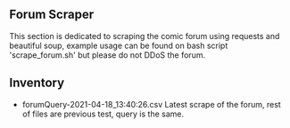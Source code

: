 ## Forum Scraper
This section is dedicated to scraping the comic forum using requests and beautiful soup, example usage can be found on bash script 'scrape_forum.sh' 
but please do not DDoS the forum.

## Inventory 
- forumQuery-2021-04-18_13:40:26.csv Latest scrape of the forum, rest of files are previous test, query is the same. 
